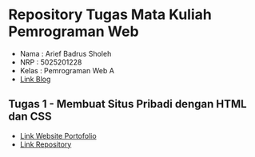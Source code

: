 # Repository Tugas Mata Kuliah Pemrograman Web

- Nama : Arief Badrus Sholeh
- NRP : 5025201228
- Kelas : Pemrograman Web A
- [Link Blog](https://ariefbadruss.blogspot.com/)

## Tugas 1 - Membuat Situs Pribadi dengan HTML dan CSS

- [Link Website Portofolio](https://ariefbadrussholeh.github.io/Tugas-Pemrograman-Web-A-2022/Tugas%201%20-%20Membuat%20situs%20pribadi%20dengan%20HTML%20dan%20CSS/index.html)
- [Link Repository](../web-programming-repository//Tugas%201%20-%20Membuat%20situs%20pribadi%20dengan%20HTML%20dan%20CSS/)
